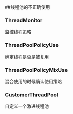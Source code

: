 ##线程池的不正确使用

### ThreadMonitor
监控线程策略
### ThreadPoolPolicyUse
确定线程是否是被复用
### ThreadPoolPolicyMixUse
混合使用的时候确认使用策略
### CustomerThreadPool
自定义一个激进线程池